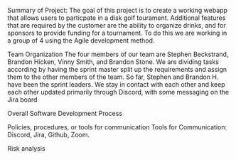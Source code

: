Summary of Project:
	The goal of this project is to create a working webapp that allows users to particpate in a disk golf tourament.  Additional features that are required by the customer are the ability to organize drinks, and for sponsors to provide funding for a tournament.  To do this we are working in a group of 4 using the Agile development method.

Team Organization
	The four members of our team are Stephen Beckstrand, Brandon Hicken, Vinny Smith, and Brandon Stone.  We are dividing tasks according by having the sprint master split up the requirements and assign them to the other members of the team.  So far, Stephen and Brandon H. have been the sprint leaders.  We stay in contact with each other and keep each other updated primarily through Discord, with some messaging on the Jira board 

Overall Software Development Process


Policies, procedures, or tools for communication
	Tools for Communication: Discord, Jira, Github, Zoom.

Risk analysis
	
